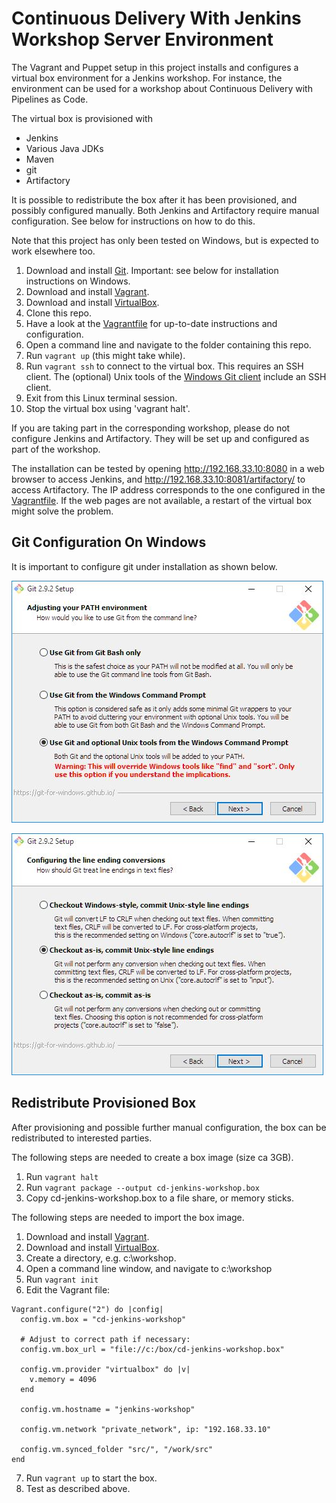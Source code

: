 # Continuous Delivery With Jenkins Workshop Server Environment


The Vagrant and Puppet setup in this project installs and configures a virtual box environment for a Jenkins workshop. For instance, the environment can be used for a workshop about Continuous Delivery with Pipelines as Code.

The virtual box is provisioned with

* Jenkins
* Various Java JDKs
* Maven
* git
* Artifactory

It is possible to redistribute the box after it has been provisioned, and possibly configured manually. Both Jenkins and Artifactory require manual configuration. See below for instructions on how to do this.


Note that this project has only been tested on Windows, but is expected to work elsewhere too.

1. Download and install [Git](https://git-scm.com/download/). Important: see below for installation instructions on Windows.
2. Download and install [Vagrant](https://www.vagrantup.com/).
3. Download and install [VirtualBox](https://www.virtualbox.org/).
4. Clone this repo.
5. Have a look at the [Vagrantfile](https://github.com/mgfeller/cd-jenkins-workshop/blob/master/Vagrantfile) for up-to-date instructions and configuration.
6. Open a command line and navigate to the folder containing this repo.
7. Run `vagrant up` (this might take  while).
8. Run `vagrant ssh` to connect to the virtual box. This requires an SSH client. The (optional) Unix tools of the [Windows Git client](https://git-scm.com/download/win) include an SSH client. 
9. Exit from this Linux terminal session.
10. Stop the virtual box using 'vagrant halt'.

If you are taking part in the corresponding workshop, please do not configure Jenkins and Artifactory. They will be set up and configured as part of the workshop.

The installation can be tested by opening http://192.168.33.10:8080 in a web browser to access Jenkins, and http://192.168.33.10:8081/artifactory/ to access Artifactory. The IP address corresponds to the one configured in the [Vagrantfile](https://github.com/mgfeller/cd-jenkins-workshop/blob/master/Vagrantfile). If the web pages are not available, a restart of the virtual box might solve the problem.


## Git Configuration On Windows

It is important to configure git under installation as shown below.

![Use git and optional Unix tools from the Window Command Prompt.](git-windows-path-config.jpg)

![Set core.autocrlf to input - Checkout as-is, commit Unix-style line endings.](git-autocrlf-config.jpg)

## Redistribute Provisioned Box

After provisioning and possible further manual configuration, the box can be redistributed to interested parties. 

The following steps are needed to create a box image (size ca 3GB).

1. Run `vagrant halt`
2. Run `vagrant package --output cd-jenkins-workshop.box`
3. Copy cd-jenkins-workshop.box to a file share, or memory sticks.

The following steps are needed to import the box image.

1. Download and install [Vagrant](https://www.vagrantup.com/).
2. Download and install [VirtualBox](https://www.virtualbox.org/).
3. Create a directory, e.g. c:\workshop.
4. Open a command line window, and navigate to c:\workshop
5. Run `vagrant init`
6. Edit the Vagrant file:
```
Vagrant.configure("2") do |config|
  config.vm.box = "cd-jenkins-workshop"

  # Adjust to correct path if necessary:
  config.vm.box_url = "file://c:/box/cd-jenkins-workshop.box"

  config.vm.provider "virtualbox" do |v|
    v.memory = 4096
  end

  config.vm.hostname = "jenkins-workshop"
 
  config.vm.network "private_network", ip: "192.168.33.10"

  config.vm.synced_folder "src/", "/work/src"
end
```
7. Run `vagrant up` to start the box.
8. Test as described above.